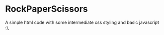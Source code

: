 # RockPaperScissors
A simple html code with some intermediate css styling and basic javascript :), 
